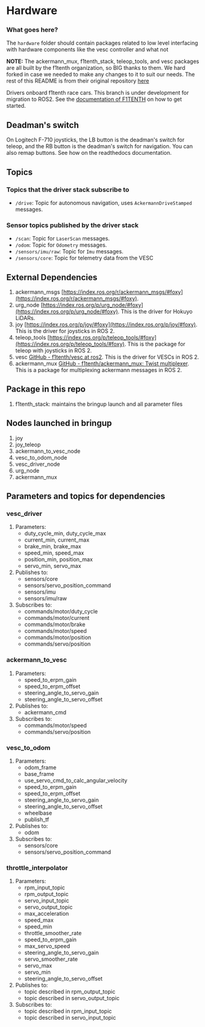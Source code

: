 # Hardware

### What goes here?
The `hardware` folder should contain packages related to low level interfacing with hardware components like the vesc controller and what not

**NOTE:** The ackermann_mux, f1tenth_stack, teleop_tools, and vesc packages are all built by the f1tenth organization, so BIG thanks to them. We hard forked in case we needed to make any changes to it to suit our needs. The rest of this README is from their original repository [here](https://github.com/f1tenth/f1tenth_system/tree/foxy-devel)

Drivers onboard f1tenth race cars. This branch is under development for migration to ROS2. See the [documentation of F1TENTH](https://f1tenth.readthedocs.io/en/foxy_test/getting_started/firmware/index.html) on how to get started.

## Deadman's switch
On Logitech F-710 joysticks, the LB button is the deadman's switch for teleop, and the RB button is the deadman's switch for navigation. You can also remap buttons. See how on the readthedocs documentation.

## Topics

### Topics that the driver stack subscribe to
- `/drive`: Topic for autonomous navigation, uses `AckermannDriveStamped` messages.

### Sensor topics published by the driver stack
- `/scan`: Topic for `LaserScan` messages.
- `/odom`: Topic for `Odometry` messages.
- `/sensors/imu/raw`: Topic for `Imu` messages.
- `/sensors/core`: Topic for telemetry data from the VESC

## External Dependencies

1. ackermann_msgs [https://index.ros.org/r/ackermann_msgs/#foxy](https://index.ros.org/r/ackermann_msgs/#foxy).
2. urg_node [https://index.ros.org/p/urg_node/#foxy](https://index.ros.org/p/urg_node/#foxy). This is the driver for Hokuyo LiDARs.
3. joy [https://index.ros.org/p/joy/#foxy](https://index.ros.org/p/joy/#foxy). This is the driver for joysticks in ROS 2.
4. teleop_tools  [https://index.ros.org/p/teleop_tools/#foxy](https://index.ros.org/p/teleop_tools/#foxy). This is the package for teleop with joysticks in ROS 2.
5. vesc [GitHub - f1tenth/vesc at ros2](https://github.com/f1tenth/vesc/tree/ros2). This is the driver for VESCs in ROS 2.
6. ackermann_mux [GitHub - f1tenth/ackermann_mux: Twist multiplexer](https://github.com/f1tenth/ackermann_mux). This is a package for multiplexing ackermann messages in ROS 2.
<!-- 7. rosbridge_suite [https://index.ros.org/p/rosbridge_suite/#foxy-overview](https://index.ros.org/p/rosbridge_suite/#foxy-overview) This is a package that allows for websocket connection in ROS 2. -->

## Package in this repo

1. f1tenth_stack: maintains the bringup launch and all parameter files

## Nodes launched in bringup

1. joy
2. joy_teleop
3. ackermann_to_vesc_node
4. vesc_to_odom_node
5. vesc_driver_node
6. urg_node
7. ackermann_mux

## Parameters and topics for dependencies

### vesc_driver

1. Parameters:
   - duty_cycle_min, duty_cycle_max
   - current_min, current_max
   - brake_min, brake_max
   - speed_min, speed_max
   - position_min, position_max
   - servo_min, servo_max
2. Publishes to:
   - sensors/core
   - sensors/servo_position_command
   - sensors/imu
   - sensors/imu/raw
3. Subscribes to:
   - commands/motor/duty_cycle
   - commands/motor/current
   - commands/motor/brake
   - commands/motor/speed
   - commands/motor/position
   - commands/servo/position

### ackermann_to_vesc

1. Parameters:
   - speed_to_erpm_gain
   - speed_to_erpm_offset
   - steering_angle_to_servo_gain
   - steering_angle_to_servo_offset
2. Publishes to:
   - ackermann_cmd
3. Subscribes to:
   - commands/motor/speed
   - commands/servo/position

### vesc_to_odom

1. Parameters:
   - odom_frame
   - base_frame
   - use_servo_cmd_to_calc_angular_velocity
   - speed_to_erpm_gain
   - speed_to_erpm_offset
   - steering_angle_to_servo_gain
   - steering_angle_to_servo_offset
   - wheelbase
   - publish_tf
2. Publishes to:
   - odom
3. Subscribes to:
   - sensors/core
   - sensors/servo_position_command

### throttle_interpolator

1. Parameters:
   - rpm_input_topic
   - rpm_output_topic
   - servo_input_topic
   - servo_output_topic
   - max_acceleration
   - speed_max
   - speed_min
   - throttle_smoother_rate
   - speed_to_erpm_gain
   - max_servo_speed
   - steering_angle_to_servo_gain
   - servo_smoother_rate
   - servo_max
   - servo_min
   - steering_angle_to_servo_offset
2. Publishes to:
   - topic described in rpm_output_topic
   - topic described in servo_output_topic
3. Subscribes to:
   - topic described in rpm_input_topic
   - topic described in servo_input_topic
